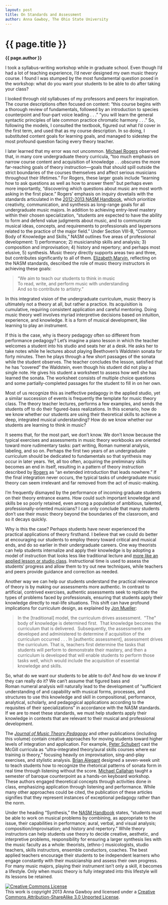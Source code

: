 ```yaml
---
layout: post
title: On Standards and Assessment
author: Anna Gawboy, The Ohio State University
---
```


{{ page.title }}
================

**{{ page.author }}**

I took a syllabus-writing workshop while in graduate school. Even though I’d had a lot of teaching experience, I’d never designed my own music theory course. I found I was stumped by the most fundamental question posed in the workshop: what do you want your students to be able to do after taking your class?

I looked through old syllabuses of my professors and peers for inspiration. The course descriptions often focused on content: “this course begins with a thorough review of fundamentals, followed by an introduction to species counterpoint and four-part voice leading . . .” “you will learn the general syntactic principles of late common practice chromatic harmony . . .” So, following the models, I consulted the textbook, figured out what I’d cover in the first term, and used that as my course description. In so doing, I substituted content goals for learning goals, and managed to sidestep the most profound question facing every theory teacher.

I later learned that my error was not uncommon. [Michael Rogers](http://openlibrary.org/works/OL5595277W/Teaching_approaches_in_music_theory) observed that, in many core undergraduate theory curricula, “too much emphasis on narrow course content and acquisition of knowledge . . .obscures the more far-reaching goals of theory instruction—goals that should spill outside the strict boundaries of the courses themselves and affect serious musicians throughout their lifetimes.” For Rogers, these larger goals include “learning how to ask questions as well as how to answer them” but perhaps even more importantly, “discovering which questions about music are most worth asking in the first place.” Rogers’ emphasis on inquiry dovetails with the standards articulated in the [2012-2013 NASM Handbook](http://nasm.arts-accredit.org/index.jsp?page=Standards-Handbook), which prioritize creativity, communication, and synthesis as long-range goals for all undergraduate music majors. In addition to achieving entry-level mastery within their chosen specialization, “students are expected to have the ability to form and defend value judgments about music, and to communicate musical ideas, concepts, and requirements to professionals and laypersons related to the practice of the major field.” Under Section VIII-B, “Common Body of Knowledge and Skills,” NASM outlines five areas of professional development: 1) performance; 2) musicianship skills and analysis; 3) composition and improvisation; 4) history and repertory; and perhaps most elusive, 5) synthesis. Music theory directly supports areas two and three, but contributes significantly to all of them. [Elizabeth Marvin](http://jmtp.ou.edu/journal-article/core-curricula-music-theory-developments-and-pedagogical-trends), reflecting on the NASM standards, described the role of music theory instructors in achieving these goals:

>“We aim to teach our students to think in music  
>To read, write, and perform music with understanding  
>And so to contribute to artistry.”

In this integrated vision of the undergraduate curriculum, music theory is ultimately not a theory at all, but rather a practice. Its acquisition is cumulative, requiring consistent application and careful mentoring. Doing music theory well involves myriad interpretive decisions based on intuition, experience, and knowledge. It is a form of musical development, like learning to play an instrument.

If this is the case, why is theory pedagogy often so different from performance pedagogy? Let’s imagine a piano lesson in which the teacher welcomes a student into his studio and seats her at a desk. He asks her to take notes while he lectures about playing Beethoven’s Waldstein sonata for forty minutes. Then he plays through a few short passages of the sonata while the student observes. The teacher concludes the lesson, satisfied that he has “covered” the Waldstein, even though his student did not play a single note. He gives his student a worksheet to assess how well she has learned the sonata. The worksheet consists of multiple choice questions and some partially-completed passages for the student to fill in on her own.

Most of us recognize this as ineffective pedagogy in the applied studio, yet a similar succession of events is frequently the template for music theory class. The theory teacher lectures, performs a few examples, and sends the students off to do their figured-bass realizations. In this scenario, how do we know whether our students are using their theoretical skills to achieve a deep, integrated musical understanding? How do we know whether our students are learning to think in music?

It seems that, for the most part, we don’t know. We don’t know because the typical exercises and assessments in music theory workbooks are oriented toward more rudimentary tasks: part writing, Roman numeral analysis, labeling, and so on. Perhaps the first two years of an undergraduate curriculum should be dedicated to fundamentals so that synthesis may occur in later years. Yet, all too often, acquiring the preliminary skills becomes an end in itself, resulting in a pattern of theory instruction described by [Rogers](http://openlibrary.org/works/OL5595277W/Teaching_approaches_in_music_theory) as “an extended introduction that leads nowhere.” If the final integration never occurs, the typical tasks of undergraduate music theory can seem irrelevant and far removed from the act of music-making.

I’m frequently dismayed by the performance of incoming graduate students on their theory entrance exams. How could such important knowledge and skills be so poorly retained, even among a population of ambitious, talented, professionally-oriented musicians? I can only conclude that many students don’t use their music theory beyond the boundaries of the classroom, and so it decays quickly.

Why is this the case? Perhaps students have never experienced the practical applications of theory firsthand. I believe that we could do better at encouraging our students to employ theory toward critical and musical ends, and do so earlier in their undergraduate careers. One way theorists can help students internalize and apply their knowledge is by adopting a model of instruction that looks less like traditional lecture and [more like an applied lesson or studio class](shafferintro.html). Instructional time is used to assess the students’ progress and allow them to try out new techniques, while teachers and peers provide guidance and correction as needed. 

Another way we can help our students understand the practical relevance of theory is by making our assessments more authentic. In contrast to artificial, contrived exercises, authentic assessments seek to replicate the types of problems faced by professionals, ensuring that students apply their knowledge directly to real-life situations. This shift can have profound implications for curriculum design, as explained by [Jon Mueller](http://jfmueller.faculty.noctrl.edu/toolbox/whatisit.htm):

>In the [traditional] model, the curriculum drives assessment.  "The" body of knowledge is determined first.  That knowledge becomes the curriculum that is delivered.  Subsequently, the assessments are developed and administered to determine if acquisition of the curriculum occurred . . . In [authentic assessment], assessment drives the curriculum. That is, teachers first determine the tasks that students will perform to demonstrate their mastery, and then a curriculum is developed that will enable students to perform those tasks well, which would include the acquisition of essential knowledge and skills.

So, what do we want our students to be able to do? And how do we know if they can really do it? We can’t assume that figured bass and Roman numeral analysis will naturally lead to the development of “sufficient understanding of and capability with musical forms, processes, and structures to use this knowledge and skill in compositional, performance, analytical, scholarly, and pedagogical applications according to the requisites of their specializations” in accordance with the NASM standards. If we are to meet these standards, we must help students apply their knowledge in contexts that are relevant to their musical and professional development. 

The [*Journal of Music Theory Pedagogy*](http://jmtp.ou.edu/journal) and other publications (including this volume) contain creative approaches for moving students toward higher levels of integration and application. For example, [Peter Schubert](http://jmtp.ou.edu/journal-article/global-perspective-music-theory-pedagogy-thinking-music) cast the McGill curricula as “ultra-integrated theory/aural skills courses where ear training *is* theory,” focusing heavily on improvisation, sing-and-play exercises, and stylistic analysis. [Brian Alegant](http://jmtp.ou.edu/journal-article/listen-thoughts-ipods-sonata-form-and-analysis-without-score) designed a seven-week unit to teach students how to recognize the rhetorical patterns of sonata form in real time through listening without the score. [Michael Callahan](http://jmtp.ou.edu/journal-article/teaching-baroque-counterpoint-through-improvisation-introductory-curriculum) taught a semester of baroque counterpoint as a hands-on keyboard workshop. These authors engaged theoretical concepts through activities done in class, emphasizing application through listening and performance. While many other approaches could be cited, the publication of these articles signifies that they represent instances of exceptional pedagogy rather than the norm.

Under the heading “Synthesis,” the [NASM Handbook](http://nasm.arts-accredit.org/index.jsp?page=Standards-Handbook) states, “students must be able to work on musical problems by combining, as appropriate to the issue, their capabilities in performance; aural, verbal, and visual analysis; composition/improvisation; and history and repertory.” While theory instructors can help students use theory to decide creative, aesthetic, and interpretive problems, responsibility for ensuring a larger synthesis lies with the music faculty as a whole: theorists, (ethno-) musicologists, studio teachers, skills instructors, ensemble conductors, coaches. The best applied teachers encourage their students to be independent learners who engage constantly with their musicianship and assess their own progress. For many music majors, playing their instrument isn’t only a skill, it becomes a lifestyle. Only when music theory is fully integrated into this lifestyle will its lessons be retained.  

<a rel="license" href="http://creativecommons.org/licenses/by-sa/3.0/"><img alt="Creative Commons License" style="border-width:0" src="http://i.creativecommons.org/l/by-sa/3.0/88x31.png" /></a><br />This work is copyright 2013 Anna Gawboy and licensed under a <a rel="license" href="http://creativecommons.org/licenses/by-sa/3.0/">Creative Commons Attribution-ShareAlike 3.0 Unported License</a>.